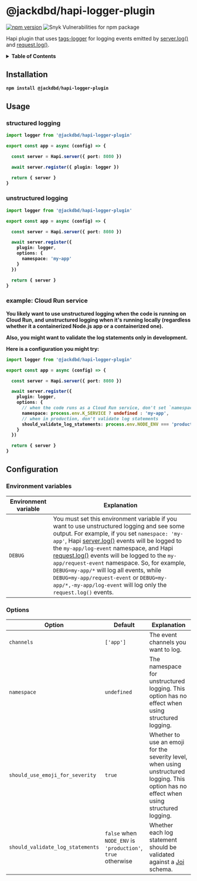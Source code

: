 # @jackdbd/hapi-logger-plugin

[![npm version](https://badge.fury.io/js/@jackdbd%2Fhapi-logger-plugin.svg)](https://badge.fury.io/js/@jackdbd%2Fhapi-logger-plugin)
![Snyk Vulnerabilities for npm package](https://img.shields.io/snyk/vulnerabilities/npm/@jackdbd%2Fhapi-logger-plugin)

Hapi plugin that uses [tags-logger](https://www.npmjs.com/package/@jackdbd/tags-logger) for logging events emitted by [server.log()](https://hapi.dev/tutorials/logging/?lang=en_US#server.log) and [request.log()](https://hapi.dev/tutorials/logging/?lang=en_US#request.log).

<!-- START doctoc generated TOC please keep comment here to allow auto update -->
<!-- DON'T EDIT THIS SECTION, INSTEAD RE-RUN doctoc TO UPDATE -->
<details><summary><b>Table of Contents<b></summary>

- [Installation](#installation)
- [Usage](#usage)
  - [structured logging](#structured-logging)
  - [unstructured logging](#unstructured-logging)
  - [example: Cloud Run service](#example-cloud-run-service)
- [Configuration](#configuration)
  - [Environment variables](#environment-variables)
  - [Options](#options)

<!-- END doctoc generated TOC please keep comment here to allow auto update -->
</details>

## Installation

```sh
npm install @jackdbd/hapi-logger-plugin
```

## Usage

### structured logging

```ts
import logger from '@jackdbd/hapi-logger-plugin'

export const app = async (config) => {

  const server = Hapi.server({ port: 8080 })

  await server.register({ plugin: logger })

  return { server }
}
```

### unstructured logging

```ts
import logger from '@jackdbd/hapi-logger-plugin'

export const app = async (config) => {

  const server = Hapi.server({ port: 8080 })

  await server.register({
    plugin: logger,
    options: {
      namespace: 'my-app'
    }
  })

  return { server }
}
```

### example: Cloud Run service

You likely want to use unstructured logging when the code is running on Cloud Run, and unstructured logging when it's running locally (regardless whether it a containerized Node.js app or a containerized one).

Also, you might want to validate the log statements only in development.

Here is a configuration you might try:

```ts
import logger from '@jackdbd/hapi-logger-plugin'

export const app = async (config) => {

  const server = Hapi.server({ port: 8080 })

  await server.register({
    plugin: logger,
    options: {
      // when the code runs as a Cloud Run service, don't set `namespace`
      namespace: process.env.K_SERVICE ? undefined : 'my-app',
      // when in production, don't validate log statements
      should_validate_log_statements: process.env.NODE_ENV === 'production' ? false : true
    }
  })

  return { server }
}
```

## Configuration

### Environment variables

| Environment variable | Explanation |
| --- | --- |
| `DEBUG` | You must set this environment variable if you want to use unstructured logging and see some output. For example, if you set `namespace: 'my-app'`, Hapi [server.log()](https://hapi.dev/tutorials/logging/?lang=en_US#server.log) events will be logged to the `my-app/log-event` namespace, and Hapi [request.log()](https://hapi.dev/tutorials/logging/?lang=en_US#request.log) events will be logged to the `my-app/request-event` namespace. So, for example, `DEBUG=my-app/*` will log all events, while `DEBUG=my-app/request-event` or `DEBUG=my-app/*,-my-app/log-event` will log only the `request.log()` events. |

### Options

| Option | Default | Explanation |
| --- | --- | --- |
| `channels` | `['app']` | The event channels you want to log. |
| `namespace` | `undefined` | The namespace for unstructured logging. This option has no effect when using structured logging. |
| `should_use_emoji_for_severity` | `true` | Whether to use an emoji for the severity level, when using unstructured logging. This option has no effect when using structured logging. |
| `should_validate_log_statements` | `false` when `NODE_ENV` is `'production'`, `true` otherwise | Whether each log statement should be validated against a [Joi](https://github.com/sideway/joi) schema. |
